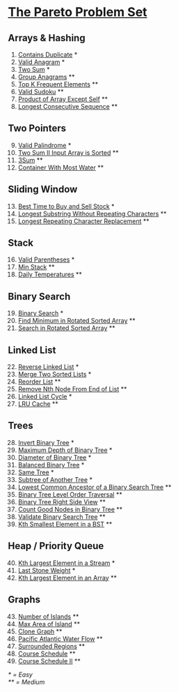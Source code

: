 [The Pareto Problem Set](https://www.amanmanazir.com/leetcode)
========================


Arrays & Hashing
----------------

01. [Contains Duplicate](https://leetcode.com/problems/contains-duplicate/) *
02. [Valid Anagram](https://leetcode.com/problems/valid-anagram/) *
03. [Two Sum](https://leetcode.com/problems/two-sum/) *
04. [Group Anagrams](https://leetcode.com/problems/group-anagrams/) **
05. [Top K Frequent Elements](https://leetcode.com/problems/top-k-frequent-elements/) **
06. [Valid Sudoku](https://leetcode.com/problems/valid-sudoku/) **
07. [Product of Array Except Self](https://leetcode.com/problems/product-of-array-except-self/) **
08. [Longest Consecutive Sequence](https://leetcode.com/problems/longest-consecutive-sequence/) **


Two Pointers
------------

09. [Valid Palindrome](https://leetcode.com/problems/valid-palindrome/) *
10. [Two Sum II Input Array is Sorted](https://leetcode.com/problems/two-sum-ii-input-array-is-sorted/) **
11. [3Sum](https://leetcode.com/problems/3sum/) **
12. [Container With Most Water](https://leetcode.com/problems/container-with-most-water/) **


Sliding Window
--------------

13. [Best Time to Buy and Sell Stock](https://leetcode.com/problems/best-time-to-buy-and-sell-stock/) *
14. [Longest Substring Without Repeating Characters](https://leetcode.com/problems/longest-substring-without-repeating-characters/) **
15. [Longest Repeating Character Replacement](https://leetcode.com/problems/longest-repeating-character-replacement/) **


Stack
-----

16. [Valid Parentheses](https://leetcode.com/problems/valid-parentheses/) *
17. [Min Stack](https://leetcode.com/problems/min-stack/) **
18. [Daily Temperatures](https://leetcode.com/problems/daily-temperatures/) **


Binary Search
-------------

19. [Binary Search](https://leetcode.com/problems/binary-search/) *
20. [Find Minimum in Rotated Sorted Array](https://leetcode.com/problems/find-minimum-in-rotated-sorted-array/) **
21. [Search in Rotated Sorted Array](https://leetcode.com/problems/search-in-rotated-sorted-array/) **


Linked List
-----------

22. [Reverse Linked List](https://leetcode.com/problems/reverse-linked-list/) *
23. [Merge Two Sorted Lists](https://leetcode.com/problems/merge-two-sorted-lists/) *
24. [Reorder List](https://leetcode.com/problems/reorder-list/) **
25. [Remove Nth Node From End of List](https://leetcode.com/problems/remove-nth-node-from-end-of-list/) **
26. [Linked List Cycle](https://leetcode.com/problems/linked-list-cycle/) *
27. [LRU Cache](https://leetcode.com/problems/lru-cache/) **


Trees
-----

28. [Invert Binary Tree](https://leetcode.com/problems/invert-binary-tree/) *
29. [Maximum Depth of Binary Tree](https://leetcode.com/problems/maximum-depth-of-binary-tree/) *
30. [Diameter of Binary Tree](https://leetcode.com/problems/diameter-of-binary-tree/) *
31. [Balanced Binary Tree](https://leetcode.com/problems/balanced-binary-tree/) *
32. [Same Tree](https://leetcode.com/problems/same-tree/) *
33. [Subtree of Another Tree](https://leetcode.com/problems/subtree-of-another-tree/) *
34. [Lowest Common Ancestor of a Binary Search Tree](https://leetcode.com/problems/lowest-common-ancestor-of-a-binary-search-tree/) **
35. [Binary Tree Level Order Traversal](https://leetcode.com/problems/binary-tree-level-order-traversal/) **
36. [Binary Tree Right Side View](https://leetcode.com/problems/binary-tree-right-side-view/) **
37. [Count Good Nodes in Binary Tree](https://leetcode.com/problems/count-good-nodes-in-binary-tree/) **
38. [Validate Binary Search Tree](https://leetcode.com/problems/validate-binary-search-tree/) **
39. [Kth Smallest Element in a BST](https://leetcode.com/problems/kth-smallest-element-in-a-bst/) **


Heap / Priority Queue
---------------------

40. [Kth Largest Element in a Stream](https://leetcode.com/problems/kth-largest-element-in-a-stream/) *
41. [Last Stone Weight](https://leetcode.com/problems/last-stone-weight/) *
42. [Kth Largest Element in an Array](https://leetcode.com/problems/kth-largest-element-in-an-array/) **


Graphs
------

43. [Number of Islands](https://leetcode.com/problems/number-of-islands/) **
44. [Max Area of Island](https://leetcode.com/problems/max-area-of-island/) **
45. [Clone Graph](https://leetcode.com/problems/clone-graph/) **
46. [Pacific Atlantic Water Flow](https://leetcode.com/problems/pacific-atlantic-water-flow/) **
47. [Surrounded Regions](https://leetcode.com/problems/surrounded-regions/) **
48. [Course Schedule](https://leetcode.com/problems/course-schedule/) **
49. [Course Schedule II](https://leetcode.com/problems/course-schedule-ii/) **

_*  = Easy_  
_** = Medium_  
